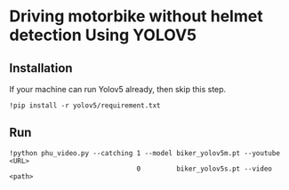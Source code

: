# Driving motorbike without helmet detection Using YOLOV5
## Installation

If your machine can run Yolov5 already, then skip this step.

    !pip install -r yolov5/requirement.txt
   
 ## Run
 

    !python phu_video.py --catching 1 --model biker_yolov5m.pt --youtube <URL>
                                    0         biker_yolov5s.pt --video <path>

